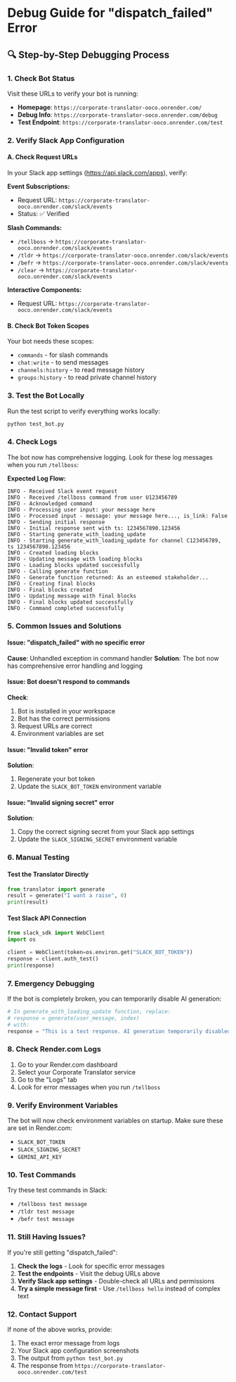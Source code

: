 # Debug Guide for "dispatch_failed" Error

## 🔍 Step-by-Step Debugging Process

### 1. Check Bot Status
Visit these URLs to verify your bot is running:
- **Homepage**: `https://corporate-translator-ooco.onrender.com/`
- **Debug Info**: `https://corporate-translator-ooco.onrender.com/debug`
- **Test Endpoint**: `https://corporate-translator-ooco.onrender.com/test`

### 2. Verify Slack App Configuration

#### A. Check Request URLs
In your Slack app settings (https://api.slack.com/apps), verify:

**Event Subscriptions:**
- Request URL: `https://corporate-translator-ooco.onrender.com/slack/events`
- Status: ✅ Verified

**Slash Commands:**
- `/tellboss` → `https://corporate-translator-ooco.onrender.com/slack/events`
- `/tldr` → `https://corporate-translator-ooco.onrender.com/slack/events`
- `/befr` → `https://corporate-translator-ooco.onrender.com/slack/events`
- `/clear` → `https://corporate-translator-ooco.onrender.com/slack/events`

**Interactive Components:**
- Request URL: `https://corporate-translator-ooco.onrender.com/slack/events`

#### B. Check Bot Token Scopes
Your bot needs these scopes:
- `commands` - for slash commands
- `chat:write` - to send messages
- `channels:history` - to read message history
- `groups:history` - to read private channel history

### 3. Test the Bot Locally

Run the test script to verify everything works locally:
```bash
python test_bot.py
```

### 4. Check Logs

The bot now has comprehensive logging. Look for these log messages when you run `/tellboss`:

**Expected Log Flow:**
```
INFO - Received Slack event request
INFO - Received /tellboss command from user U123456789
INFO - Acknowledged command
INFO - Processing user input: your message here
INFO - Processed input - message: your message here..., is_link: False
INFO - Sending initial response
INFO - Initial response sent with ts: 1234567890.123456
INFO - Starting generate_with_loading_update
INFO - Starting generate_with_loading_update for channel C123456789, ts 1234567890.123456
INFO - Created loading blocks
INFO - Updating message with loading blocks
INFO - Loading blocks updated successfully
INFO - Calling generate function
INFO - Generate function returned: As an esteemed stakeholder...
INFO - Creating final blocks
INFO - Final blocks created
INFO - Updating message with final blocks
INFO - Final blocks updated successfully
INFO - Command completed successfully
```

### 5. Common Issues and Solutions

#### Issue: "dispatch_failed" with no specific error
**Cause**: Unhandled exception in command handler
**Solution**: The bot now has comprehensive error handling and logging

#### Issue: Bot doesn't respond to commands
**Check**:
1. Bot is installed in your workspace
2. Bot has the correct permissions
3. Request URLs are correct
4. Environment variables are set

#### Issue: "Invalid token" error
**Solution**: 
1. Regenerate your bot token
2. Update the `SLACK_BOT_TOKEN` environment variable

#### Issue: "Invalid signing secret" error
**Solution**:
1. Copy the correct signing secret from your Slack app settings
2. Update the `SLACK_SIGNING_SECRET` environment variable

### 6. Manual Testing

#### Test the Translator Directly
```python
from translator import generate
result = generate("I want a raise", 0)
print(result)
```

#### Test Slack API Connection
```python
from slack_sdk import WebClient
import os

client = WebClient(token=os.environ.get("SLACK_BOT_TOKEN"))
response = client.auth_test()
print(response)
```

### 7. Emergency Debugging

If the bot is completely broken, you can temporarily disable AI generation:

```python
# In generate_with_loading_update function, replace:
# response = generate(user_message, index)
# with:
response = "This is a test response. AI generation temporarily disabled."
```

### 8. Check Render.com Logs

1. Go to your Render.com dashboard
2. Select your Corporate Translator service
3. Go to the "Logs" tab
4. Look for error messages when you run `/tellboss`

### 9. Verify Environment Variables

The bot will now check environment variables on startup. Make sure these are set in Render.com:

- `SLACK_BOT_TOKEN`
- `SLACK_SIGNING_SECRET` 
- `GEMINI_API_KEY`

### 10. Test Commands

Try these test commands in Slack:
- `/tellboss test message`
- `/tldr test message`
- `/befr test message`

### 11. Still Having Issues?

If you're still getting "dispatch_failed":

1. **Check the logs** - Look for specific error messages
2. **Test the endpoints** - Visit the debug URLs above
3. **Verify Slack app settings** - Double-check all URLs and permissions
4. **Try a simple message first** - Use `/tellboss hello` instead of complex text

### 12. Contact Support

If none of the above works, provide:
1. The exact error message from logs
2. Your Slack app configuration screenshots
3. The output from `python test_bot.py`
4. The response from `https://corporate-translator-ooco.onrender.com/test` 